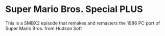 # Super Mario Bros. Special PLUS
This is a SMBX2 episode that remakes and remasters the 1986 PC port of Super Mario Bros. from Hudson Soft 
